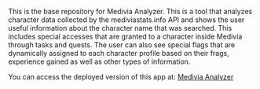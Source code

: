 This is the base repository for Medivia Analyzer. This is a tool that analyzes character data collected by the mediviastats.info API and shows the user useful information about the character name that was searched. This includes special accesses that are granted to a character inside Medivia through tasks and quests. The user can also see special flags that are dynamically assigned to each character profile based on their frags, experience gained as well as other types of information.

You can access the deployed version of this app at: [Medivia Analyzer](https://medivia-analyzer.herokuapp.com)